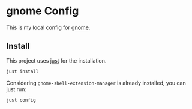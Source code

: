 # gnome Config

This is my local config for [gnome](https://www.gnome.org/).

## Install

This project uses [just](https://github.com/casey/just) for the installation.

```bash
just install
```

Considering `gnome-shell-extension-manager` is already installed, you can just run:

```bash
just config
```
